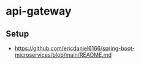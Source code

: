# api-gateway

## Setup
- https://github.com/ericdaniel6166/spring-boot-microservices/blob/main/README.md

